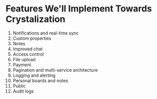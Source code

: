 # Features We'll Implement Towards Crystalization

1. Notifications and real-time sync
2. Custom properties
3. Notes
4. Improved chat
5. Access control
6. File upload
7. Payment
8. Pagination and multi-service architecture
9. Logging and alerting
10. Personal boards and notes
11. Public
12. Audit logs
